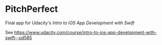 # PitchPerfect

Final app for Udacity's *Intro to iOS App Development with Swift*

See https://www.udacity.com/course/intro-to-ios-app-development-with-swift--ud585
